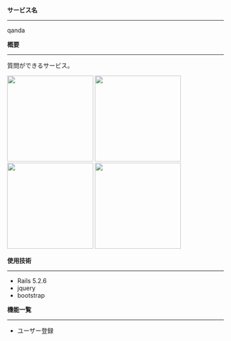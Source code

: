 **サービス名**  
***
qanda  

**概要**  
***
質問ができるサービス。  

<p float="left">
  <img src="https://user-images.githubusercontent.com/55477664/146740869-298cebb7-4078-4f81-a9e7-d1d276e7ec15.jpg" width="200サイズ">
  <img src="https://user-images.githubusercontent.com/55477664/146740893-cddaf424-1609-488b-a36b-257363777aa9.jpg" width="200サイズ">
  <img src="https://user-images.githubusercontent.com/55477664/146740898-9c1b7a3a-3f19-4bbb-9ec3-e837c7689da5.jpg" width="200サイズ">
  <img src="https://user-images.githubusercontent.com/55477664/146740908-abb60769-f4eb-4dd5-aa70-3a82d549b8f6.jpg" width="200サイズ">
</p>

**使用技術**
***
* Rails 5.2.6  
* jquery  
* bootstrap  

**機能一覧**  
***
* ユーザー登録   
